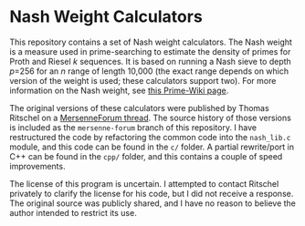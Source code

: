 # Nash Weight Calculators

This repository contains a set of Nash weight calculators. The Nash weight is a
measure used in prime-searching to estimate the density of primes for Proth and
Riesel *k* sequences. It is based on running a Nash sieve to depth *p*=256 for
an *n* range of length 10,000 (the exact range depends on which version of the
weight is used; these calculators support two). For more information on the Nash
weight, see [this Prime-Wiki page](https://www.rieselprime.de/ziki/Nash_weight).

The original versions of these calculators were published by Thomas Ritschel on
a [MersenneForum thread](https://www.mersenneforum.org/showthread.php?t=7213).
The source history of those versions is included as the `mersenne-forum` branch
of this repository. I have restructured the code by refactoring the common code
into the `nash_lib.c` module, and this code can be found in the `c/` folder. A
partial rewrite/port in C++ can be found in the `cpp/` folder, and this contains
a couple of speed improvements.

The license of this program is uncertain. I attempted to contact Ritschel
privately to clarify the license for his code, but I did not receive a response.
The original source was publicly shared, and I have no reason to believe the
author intended to restrict its use.
